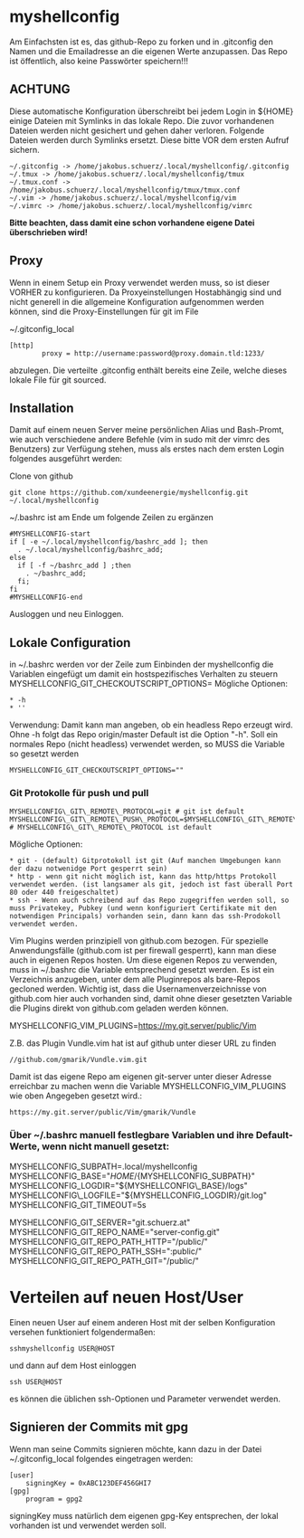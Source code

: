 # myshellconfig

Am Einfachsten ist es, das github-Repo zu forken und in .gitconfig den Namen und die Emailadresse an die eigenen Werte anzupassen. Das Repo ist öffentlich, also keine Passwörter speichern!!!

## ACHTUNG
Diese automatische Konfiguration überschreibt bei jedem Login in ${HOME} einige Dateien mit Symlinks in das lokale Repo. Die zuvor vorhandenen Dateien werden nicht gesichert und gehen daher verloren.
Folgende Dateien werden durch Symlinks ersetzt. Diese bitte VOR dem ersten Aufruf sichern.

```
~/.gitconfig -> /home/jakobus.schuerz/.local/myshellconfig/.gitconfig
~/.tmux -> /home/jakobus.schuerz/.local/myshellconfig/tmux
~/.tmux.conf -> /home/jakobus.schuerz/.local/myshellconfig/tmux/tmux.conf
~/.vim -> /home/jakobus.schuerz/.local/myshellconfig/vim
~/.vimrc -> /home/jakobus.schuerz/.local/myshellconfig/vimrc
```

**Bitte beachten, dass damit eine schon vorhandene eigene Datei überschrieben wird!**

## Proxy
Wenn in einem Setup ein Proxy verwendet werden muss, so ist dieser VORHER zu konfigurieren. Da Proxyeinstellungen Hostabhängig sind und nicht generell in die allgemeine Konfiguration aufgenommen werden können, sind die Proxy-Einstellungen für git im File

~/.gitconfig_local
```
[http]
        proxy = http://username:password@proxy.domain.tld:1233/
```

abzulegen. Die verteilte .gitconfig enthält bereits eine Zeile, welche dieses lokale File für git sourced.


## Installation
Damit auf einem neuen Server meine persönlichen Alias und Bash-Promt, wie auch verschiedene andere Befehle (vim in sudo mit der vimrc des Benutzers) zur Verfügung stehen, muss als erstes nach dem ersten Login folgendes ausgeführt werden:

Clone von github
```
git clone https://github.com/xundeenergie/myshellconfig.git ~/.local/myshellconfig
```

~/.bashrc ist am Ende um folgende Zeilen zu ergänzen
```
#MYSHELLCONFIG-start
if [ -e ~/.local/myshellconfig/bashrc_add ]; then
  . ~/.local/myshellconfig/bashrc_add;
else
  if [ -f ~/bashrc_add ] ;then
    . ~/bashrc_add;
  fi;
fi
#MYSHELLCONFIG-end
```
Ausloggen und neu Einloggen.

## Lokale Configuration
in ~/.bashrc werden vor der Zeile zum Einbinden der myshellconfig die Variablen eingefügt um damit ein hostspezifisches Verhalten zu steuern
MYSHELLCONFIG\_GIT\_CHECKOUTSCRIPT\_OPTIONS=
Mögliche Optionen:

    * -h
    * ''

Verwendung: Damit kann man angeben, ob ein headless Repo erzeugt wird. Ohne -h folgt das Repo origin/master
Default ist die Option "-h". Soll ein normales Repo (nicht headless) verwendet werden, so MUSS die Variable so gesetzt werden

```
MYSHELLCONFIG_GIT_CHECKOUTSCRIPT_OPTIONS=""
```

### Git Protokolle für push und pull
```
MYSHELLCONFIG\_GIT\_REMOTE\_PROTOCOL=git # git ist default
MYSHELLCONFIG\_GIT\_REMOTE\_PUSH\_PROTOCOL=$MYSHELLCONFIG\_GIT\_REMOTE\_PROTOCOL # MYSHELLCONFIG\_GIT\_REMOTE\_PROTOCOL ist default
```

Mögliche Optionen:

    * git - (default) Gitprotokoll ist git (Auf manchen Umgebungen kann der dazu notwenidge Port gesperrt sein)
    * http - wenn git nicht möglich ist, kann das http/https Protokoll verwendet werden. (ist langsamer als git, jedoch ist fast überall Port 80 oder 440 freigeschaltet)
    * ssh - Wenn auch schreibend auf das Repo zugegriffen werden soll, so muss Privatekey, Pubkey (und wenn konfiguriert Certifikate mit den notwendigen Principals) vorhanden sein, dann kann das ssh-Prodokoll verwendet werden.

Vim Plugins werden prinzipiell von github.com bezogen. Für spezielle Anwendungsfälle (github.com ist per firewall gesperrt), kann man diese auch in eigenen Repos hosten. Um diese eigenen Repos zu verwenden, muss in ~/.bashrc die Variable entsprechend gesetzt werden. Es ist ein Verzeichnis anzugeben, unter dem alle Pluginrepos als bare-Repos gecloned werden. Wichtig ist, dass die Usernamenverzeichnisse von github.com hier auch vorhanden sind, damit ohne dieser gesetzten Variable die Plugins direkt von github.com geladen werden können.

MYSHELLCONFIG\_VIM\_PLUGINS=https://my.git.server/public/Vim

Z.B. das Plugin Vundle.vim hat ist auf github unter dieser URL zu finden
```
//github.com/gmarik/Vundle.vim.git
```
Damit ist das eigene Repo am eigenen git-server unter dieser Adresse erreichbar zu machen wenn die Variable MYSHELLCONFIG\_VIM\_PLUGINS wie oben Angegeben gesetzt wird.:
```
https://my.git.server/public/Vim/gmarik/Vundle
```

### Über ~/.bashrc manuell festlegbare Variablen und ihre Default-Werte, wenn nicht manuell gesetzt:
MYSHELLCONFIG\_SUBPATH=.local/myshellconfig
MYSHELLCONFIG\_BASE="${HOME}/${MYSHELLCONFIG\_SUBPATH}"
MYSHELLCONFIG\_LOGDIR="${MYSHELLCONFIG\_BASE}/logs"
MYSHELLCONFIG\_LOGFILE="${MYSHELLCONFIG\_LOGDIR}/git.log"
MYSHELLCONFIG\_GIT\_TIMEOUT=5s

MYSHELLCONFIG\_GIT\_SERVER="git.schuerz.at"
MYSHELLCONFIG\_GIT\_REPO\_NAME="server-config.git"
MYSHELLCONFIG\_GIT\_REPO\_PATH\_HTTP="/public/"
MYSHELLCONFIG\_GIT\_REPO\_PATH\_SSH=":public/"
MYSHELLCONFIG\_GIT\_REPO\_PATH\_GIT="/public/"


# Verteilen auf neuen Host/User
Einen neuen User auf einem anderen Host mit der selben Konfiguration versehen funktioniert folgendermaßen:

```
sshmyshellconfig USER@HOST
```
und dann auf dem Host einloggen
```
ssh USER@HOST
```
es können die üblichen ssh-Optionen und Parameter verwendet werden.



## Signieren der Commits mit gpg
Wenn man seine Commits signieren möchte, kann dazu in der Datei
~/.gitconfig_local
folgendes eingetragen werden:

```
[user]
	signingKey = 0xABC123DEF456GHI7
[gpg]
	program = gpg2

```

signingKey muss natürlich dem eigenen gpg-Key entsprechen, der lokal vorhanden ist und verwendet werden soll.
